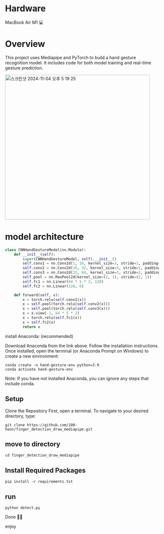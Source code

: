 # Hardware
MacBook Air  M1 💻

# Overview
This project uses Mediapipe and PyTorch to build a hand gesture recognition model. It includes code for both model training and real-time gesture prediction.

<img width="474" alt="스크린샷 2024-11-04 오후 5 19 25" src="https://github.com/user-attachments/assets/a4424ad7-b59e-46dd-8af3-eb2467164f72">



# model architecture

```python
class CNNHandGestureModel(nn.Module):
    def __init__(self):
        super(CNNHandGestureModel, self).__init__()
        self.conv1 = nn.Conv2d(1, 16, kernel_size=3, stride=1, padding=1)
        self.conv2 = nn.Conv2d(16, 32, kernel_size=3, stride=1, padding=1)
        self.conv3 = nn.Conv2d(32, 64, kernel_size=3, stride=1, padding=1)
        self.pool = nn.MaxPool2d(kernel_size=(2, 1), stride=(2, 1))
        self.fc1 = nn.Linear(64 * 5 * 2, 128)
        self.fc2 = nn.Linear(128, 6)

    def forward(self, x):
        x = torch.relu(self.conv1(x))
        x = self.pool(torch.relu(self.conv2(x)))
        x = self.pool(torch.relu(self.conv3(x)))
        x = x.view(-1, 64 * 5 * 2)
        x = torch.relu(self.fc1(x))
        x = self.fc2(x)
        return x
```


install Anaconda: (recommended)

Download Anaconda from the link above.
Follow the installation instructions.
Once installed, open the terminal (or Anaconda Prompt on Windows) to create a new environment:
```
conda create -n hand-gesture-env python=3.9
conda activate hand-gesture-env
```
Note: If you have not installed Anaconda, you can ignore any steps that include conda.

## Setup
Clone the Repository
First, open a terminal. To navigate to your desired directory, type:

```
git clone https://github.com/100-heon/finger_detection_draw_mediapipe.git
```

## move to directory
```
cd finger_detection_draw_mediapipe
```


## Install Required Packages
```
pip install -r requirements.txt
```

## run
```
python detect.py
```

Done 👍🏻

enjoy
